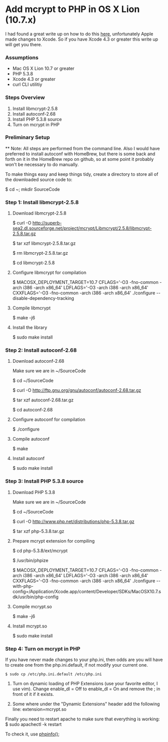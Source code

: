 # Add mcrypt to PHP in OS X Lion (10.7.x)

I had found a great write up on how to do this [here](http://goo.gl/ybVTW), unfortunately Apple made changes to Xcode.  So if you have Xcode 4.3 or greater this write up will get you there.

### Assumptions

* Mac OS X Lion 10.7 or greater
* PHP 5.3.8
* Xcode 4.3 or greater
* curl CLI utilitiy

### Steps Overview

1.  Install libmcrypt-2.5.8
2.  Install autoconf-2.68
3.  Install PHP 5.3.8 source
4.  Turn on mcrypt in PHP

### Preliminary Setup

** Note:  All steps are performed from the command line. Also I would have preferred to install autoconf with HomeBrew, but there is some back and forth on it in the HomeBrew repo on github, so at some point it probably won't be necessary to do manually.

To make things easy and keep things tidy, create a directory to store all of the downloaded source code to:

$ cd ~; mkdir SourceCode

### Step 1: Install libmcrypt-2.5.8

1. Download libmcrypt-2.5.8

    $ curl -O http://superb-sea2.dl.sourceforge.net/project/mcrypt/Libmcrypt/2.5.8/libmcrypt-2.5.8.tar.gz
    
    $ tar xzf libmcrypt-2.5.8.tar.gz
    
    $ rm libmcrypt-2.5.8.tar.gz
    
    $ cd libmcrypt-2.5.8

2. Configure libmcrypt for compilation

    $ MACOSX_DEPLOYMENT_TARGET=10.7 CFLAGS='-O3 -fno-common -arch i386 -arch x86_64' LDFLAGS='-O3 -arch i386 -arch x86_64' CXXFLAGS='-O3 -fno-common -arch i386 -arch x86_64' ./configure --disable-dependency-tracking
    
3. Compile libmcrypt

    $ make -j6

4. Install the library

    $ sudo make install

### Step 2:  Install autoconf-2.68

1. Download autoconf-2.68
    
    Make sure we are in ~/SourceCode
    
    $ cd ~/SourceCode
    
    $ curl -O http://ftp.gnu.org/gnu/autoconf/autoconf-2.68.tar.gz
    
    $ tar xzf autoconf-2.68.tar.gz
    
    $ cd autoconf-2.68

2. Configure autoconf for compilation
    
    $ ./configure
    
3.  Compile autoconf

    $ make

4.  Install autoconf
    
    $ sudo make install

### Step 3:  Install PHP 5.3.8 source

1. Download PHP 5.3.8

    Make sure we are in ~/SourceCode
    
    $ cd ~/SourceCode
    
    $ curl -O http://www.php.net/distributions/php-5.3.8.tar.gz
    
    $ tar xzf php-5.3.8.tar.gz
    
2.  Prepare mcrypt extension for compiling

    $ cd php-5.3.8/ext/mcrypt
    
    $ /usr/bin/phpize
    
    $ MACOSX_DEPLOYMENT_TARGET=10.7 CFLAGS='-O3 -fno-common -arch i386 -arch x86_64' LDFLAGS='-O3 -arch i386 -arch x86_64' CXXFLAGS='-O3 -fno-common -arch i386 -arch x86_64' ./configure --with-php-config=/Application/Xcode.app/content/Developer/SDKs/MacOSX10.7.sdk/usr/bin/php-config
    
3.  Compile mcrypt.so

    $ make -j6
    
4.  Install mcrypt.so

    $ sudo make install

### Step 4:  Turn on mcrypt in PHP

If you have never made changes to your php.ini, then odds are you will have to create one from the php.ini.default, if not modify your current one.

    $ sudo cp /etc/php.ini.default /etc/php.ini
    
1.  Turn on dynamic loading of PHP Extensions (use your favorite editor, I use vim).  Change enable_dl = Off to enable_dl = On and remove the ; in front of it if it exists.

2.  Some where under the "Dynamic Extensions" header add the following line:  extension=mcrypt.so

Finally you need to restart apache to make sure that everything is working:  $ sudo apachectl -k restart

To check it, use [phpinfo()](http://goo.gl/W7zca);